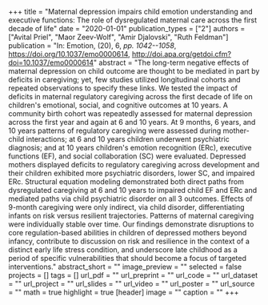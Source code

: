 +++
title = "Maternal depression impairs child emotion understanding and executive functions: The role of dysregulated maternal care across the first decade of life"
date = "2020-01-01"
publication_types = ["2"]
authors = ["Avital Priel", "Maor Zeev-Wolf", "Amir Djalovski", "Ruth Feldman"]
publication = "In: Emotion, (20), 6, _pp. 1042--1058_, https://doi.org/10.1037/emo0000614, http://doi.apa.org/getdoi.cfm?doi=10.1037/emo0000614"
abstract = "The long-term negative effects of maternal depression on child outcome are thought to be mediated in part by deficits in caregiving; yet, few studies utilized longitudinal cohorts and repeated observations to specify these links. We tested the impact of deficits in maternal regulatory caregiving across the first decade of life on children's emotional, social, and cognitive outcomes at 10 years. A community birth cohort was repeatedly assessed for maternal depression across the first year and again at 6 and 10 years. At 9 months, 6 years, and 10 years patterns of regulatory caregiving were assessed during mother-child interactions; at 6 and 10 years children underwent psychiatric diagnosis; and at 10 years children's emotion recognition (ERc), executive functions (EF), and social collaboration (SC) were evaluated. Depressed mothers displayed deficits to regulatory caregiving across development and their children exhibited more psychiatric disorders, lower SC, and impaired ERc. Structural equation modeling demonstrated both direct paths from dysregulated caregiving at 6 and 10 years to impaired child EF and ERc and mediated paths via child psychiatric disorder on all 3 outcomes. Effects of 9-month caregiving were only indirect, via child disorder, differentiating infants on risk versus resilient trajectories. Patterns of maternal caregiving were individually stable over time. Our findings demonstrate disruptions to core regulation-based abilities in children of depressed mothers beyond infancy, contribute to discussion on risk and resilience in the context of a distinct early life stress condition, and underscore late childhood as a period of specific vulnerabilities that should become a focus of targeted interventions."
abstract_short = ""
image_preview = ""
selected = false
projects = []
tags = []
url_pdf = ""
url_preprint = ""
url_code = ""
url_dataset = ""
url_project = ""
url_slides = ""
url_video = ""
url_poster = ""
url_source = ""
math = true
highlight = true
[header]
image = ""
caption = ""
+++
